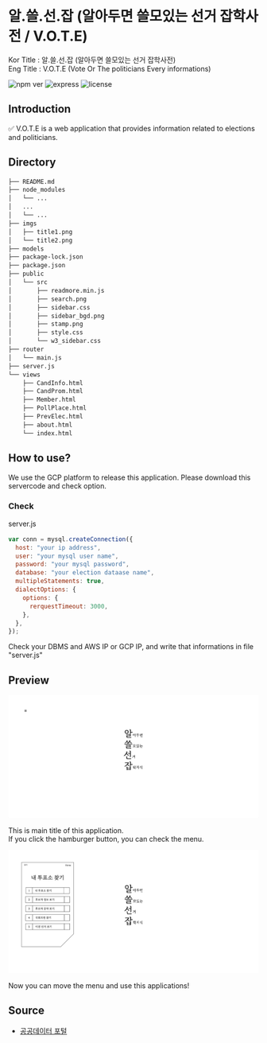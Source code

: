 # 알.쓸.선.잡 (알아두면 쓸모있는 선거 잡학사전 / V.O.T.E)
Kor Title : 알.쓸.선.잡 (알아두면 쓸모있는 선거 잡학사전)  
Eng Title : V.O.T.E (Vote Or The politicians Every informations) 


![npm ver](https://img.shields.io/badge/npm-7.13.0-01DF74)  ![express](https://img.shields.io/badge/express-4.17.1-088A68)  ![license](https://img.shields.io/badge/license-ISC-151515) 

## Introduction

:white_check_mark: V.O.T.E is a web application that provides information related to elections and politicians.

## Directory

```.sh
├── README.md
├── node_modules
│   └── ...
│   ...
│   └── ...
├── imgs
│   ├── title1.png
│   └── title2.png
├── models
├── package-lock.json
├── package.json
├── public
│   └── src
│       ├── readmore.min.js
│       ├── search.png
│       ├── sidebar.css
│       ├── sidebar_bgd.png
│       ├── stamp.png
│       ├── style.css
│       └── w3_sidebar.css
├── router
│   └── main.js
├── server.js
└── views
    ├── CandInfo.html
    ├── CandProm.html
    ├── Member.html
    ├── PollPlace.html
    ├── PrevElec.html
    ├── about.html
    └── index.html
```

## How to use?

We use the GCP platform to release this application. Please download this servercode and check option.

### Check

server.js
```.js
var conn = mysql.createConnection({
  host: "your ip address",
  user: "your mysql user name",
  password: "your mysql password",
  database: "your election dataase name",
  multipleStatements: true,
  dialectOptions: {
    options: {
      rerquestTimeout: 3000,
    },
  },
});
```

Check your DBMS and AWS IP or GCP IP, and write that informations in file "server.js"

## Preview

![](https://github.com/ElectionInfo/electionInfo_server/blob/master/imgs/title1.png?raw=true)

This is main title of this application.  
If you click the hamburger button, you can check the menu.

![](https://github.com/ElectionInfo/electionInfo_server/blob/master/imgs/title2.png?raw=true)

Now you can move the menu and use this applications!

## Source
- [공공데이터 포털](https://www.data.go.kr)
